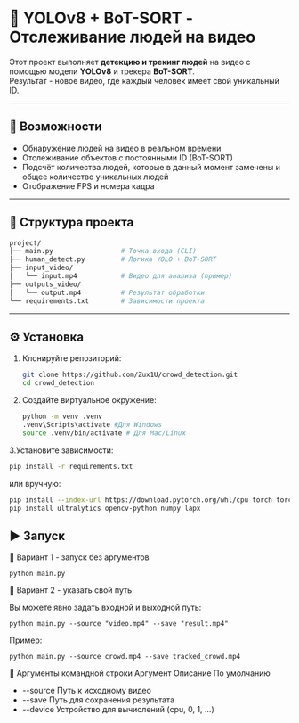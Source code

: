 # 🧠 YOLOv8 + BoT-SORT - Отслеживание людей на видео

Этот проект выполняет **детекцию и трекинг людей** на видео с помощью модели **YOLOv8** и трекера **BoT-SORT**.  
Результат - новое видео, где каждый человек имеет свой уникальный ID.

---

## 🚀 Возможности

- Обнаружение людей на видео в реальном времени  
- Отслеживание объектов с постоянными ID (BoT-SORT)  
- Подсчёт количества людей, которые в данный момент замечены и общее количество уникальных людей  
- Отображение FPS и номера кадра  

---

## 📁 Структура проекта
   
   ```bash
   project/
   ├── main.py                 # Точка входа (CLI)
   ├── human_detect.py         # Логика YOLO + BoT-SORT
   ├── input_video/
   │   └── input.mp4           # Видео для анализа (пример)
   ├── outputs_video/
   │   └── output.mp4          # Результат обработки
   └── requirements.txt        # Зависимости проекта
   ```
---

## ⚙️ Установка

1. Клонируйте репозиторий:
   ```bash
   git clone https://github.com/Zux1U/crowd_detection.git
   cd crowd_detection
   ```
2. Cоздайте виртуальное окружение:
   ```bash
   python -m venv .venv
   .venv\Scripts\activate #Для Windows
   source .venv/bin/activate # Для Mac/Linux
   ```
3.Установите зависимости:
   ```bash
   pip install -r requirements.txt
   ```
или вручную:
   ```bash
pip install --index-url https://download.pytorch.org/whl/cpu torch torchvision
pip install ultralytics opencv-python numpy lapx
   ```

## ▶️ Запуск
🔹 Вариант 1 - запуск без аргументов
   ```
   python main.py
   ```
🔹 Вариант 2 - указать свой путь

Вы можете явно задать входной и выходной путь:
   ```
   python main.py --source "video.mp4" --save "result.mp4"
   ```
Пример:
   ```
   python main.py --source crowd.mp4 --save tracked_crowd.mp4
   ```
🧰 Аргументы командной строки
Аргумент	Описание	По умолчанию
- --source	Путь к исходному видео
- --save	Путь для сохранения результата
- --device	Устройство для вычислений (cpu, 0, 1, …)
